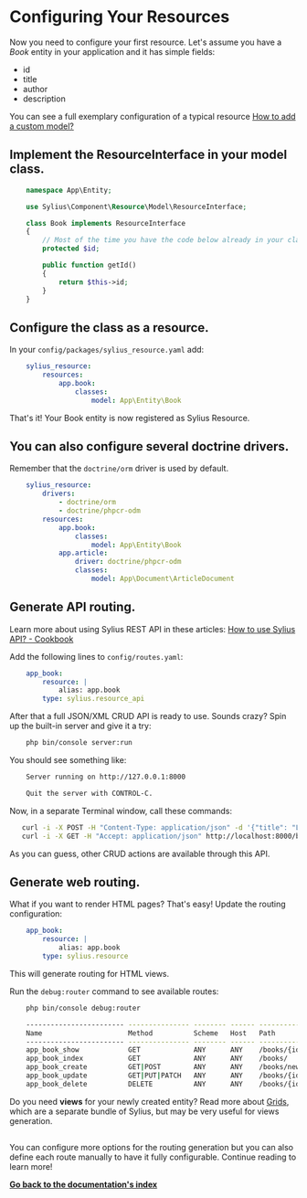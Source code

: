 # Configuring Your Resources

Now you need to configure your first resource. Let's assume you have a *Book* entity in your application and it has simple fields:

* id
* title
* author
* description

You can see a full exemplary configuration of a typical resource
[How to add a custom model?](https://docs.sylius.com/en/latest/cookbook/entities/custom-model.html)

## Implement the ResourceInterface in your model class.

```php
    namespace App\Entity;

    use Sylius\Component\Resource\Model\ResourceInterface;

    class Book implements ResourceInterface
    {
        // Most of the time you have the code below already in your class.
        protected $id;

        public function getId()
        {
            return $this->id;
        }
    }
```

## Configure the class as a resource.

In your ``config/packages/sylius_resource.yaml`` add:

```yaml
    sylius_resource:
        resources:
            app.book:
                classes:
                    model: App\Entity\Book
```
That's it! Your Book entity is now registered as Sylius Resource.

## You can also configure several doctrine drivers.

Remember that the ``doctrine/orm`` driver is used by default.

```yaml
    sylius_resource:
        drivers:
            - doctrine/orm
            - doctrine/phpcr-odm
        resources:
            app.book:
                classes:
                    model: App\Entity\Book
            app.article:
                driver: doctrine/phpcr-odm
                classes:
                    model: App\Document\ArticleDocument
```
Generate API routing.
---------------------


Learn more about using Sylius REST API in these articles:
[How to use Sylius API? - Cookbook](https://docs.sylius.com/en/latest/cookbook/api/api.html)

Add the following lines to ``config/routes.yaml``:

```yaml
    app_book:
        resource: |
            alias: app.book
        type: sylius.resource_api
```
After that a full JSON/XML CRUD API is ready to use.
Sounds crazy? Spin up the built-in server and give it a try:

```bash
    php bin/console server:run
```
You should see something like:

```bash
    Server running on http://127.0.0.1:8000

    Quit the server with CONTROL-C.
```
Now, in a separate Terminal window, call these commands:

```bash
   curl -i -X POST -H "Content-Type: application/json" -d '{"title": "Lord of The Rings", "author": "J. R. R. Tolkien", "description": "Amazing!"}' http://localhost:8000/books/
   curl -i -X GET -H "Accept: application/json" http://localhost:8000/books/
```
As you can guess, other CRUD actions are available through this API.

## Generate web routing.

What if you want to render HTML pages? That's easy! Update the routing configuration:

```yaml
    app_book:
        resource: |
            alias: app.book
        type: sylius.resource
```
This will generate routing for HTML views.

Run the ``debug:router`` command to see available routes:

```bash
    php bin/console debug:router

    ------------------------ --------------- -------- ------ -------------------------
    Name                     Method          Scheme   Host   Path
    ------------------------ --------------- -------- ------ -------------------------
    app_book_show            GET             ANY      ANY    /books/{id}
    app_book_index           GET             ANY      ANY    /books/
    app_book_create          GET|POST        ANY      ANY    /books/new
    app_book_update          GET|PUT|PATCH   ANY      ANY    /books/{id}/edit
    app_book_delete          DELETE          ANY      ANY    /books/{id}
```

Do you need **views** for your newly created entity? Read more about 
[Grids](https://docs.sylius.com/en/latest/components_and_bundles/bundles/SyliusGridBundle/index.html),
which are a separate bundle of Sylius, but may be very useful for views generation.

##
You can configure more options for the routing generation but you can also define each route manually to have it fully configurable.
Continue reading to learn more!

**[Go back to the documentation's index](index.md)**
